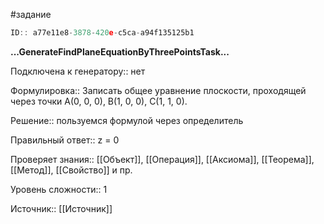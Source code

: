 #задание

```javascript
ID:: a77e11e8-3878-420e-c5ca-a94f135125b1
```

**...GenerateFindPlaneEquationByThreePointsTask...**

Подключена к генератору:: нет

Формулировка:: Записать общее уравнение плоскости, проходящей через точки A(0, 0, 0), B(1, 0, 0), C(1, 1, 0).

Решение:: пользуемся формулой через определитель

Правильный ответ::  z = 0

Проверяет знания:: [[Объект]], [[Операция]], [[Аксиома]], [[Теорема]], [[Метод]], [[Свойство]] и пр.

Уровень сложности:: 1

Источник:: [[Источник]]